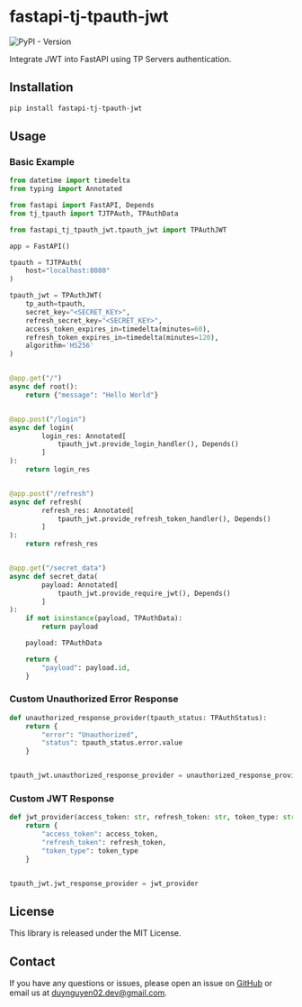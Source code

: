 # fastapi-tj-tpauth-jwt

![PyPI - Version](https://img.shields.io/pypi/v/fastapi-tj-tpauth-jwt)

Integrate JWT into FastAPI using TP Servers authentication.

## Installation

```bash
pip install fastapi-tj-tpauth-jwt
```

## Usage

### Basic Example

```python
from datetime import timedelta
from typing import Annotated

from fastapi import FastAPI, Depends
from tj_tpauth import TJTPAuth, TPAuthData

from fastapi_tj_tpauth_jwt.tpauth_jwt import TPAuthJWT

app = FastAPI()

tpauth = TJTPAuth(
    host="localhost:8080"
)

tpauth_jwt = TPAuthJWT(
    tp_auth=tpauth,
    secret_key="<SECRET_KEY>",
    refresh_secret_key="<SECRET_KEY>",
    access_token_expires_in=timedelta(minutes=60),
    refresh_token_expires_in=timedelta(minutes=120),
    algorithm='HS256'
)


@app.get("/")
async def root():
    return {"message": "Hello World"}


@app.post("/login")
async def login(
        login_res: Annotated[
            tpauth_jwt.provide_login_handler(), Depends()
        ]
):
    return login_res


@app.post("/refresh")
async def refresh(
        refresh_res: Annotated[
            tpauth_jwt.provide_refresh_token_handler(), Depends()
        ]
):
    return refresh_res


@app.get("/secret_data")
async def secret_data(
        payload: Annotated[
            tpauth_jwt.provide_require_jwt(), Depends()
        ]
):
    if not isinstance(payload, TPAuthData):
        return payload

    payload: TPAuthData

    return {
        "payload": payload.id,
    }

```

### Custom Unauthorized Error Response

```python
def unauthorized_response_provider(tpauth_status: TPAuthStatus):
    return {
        "error": "Unauthorized",
        "status": tpauth_status.error.value
    }


tpauth_jwt.unauthorized_response_provider = unauthorized_response_provider
```

### Custom JWT Response

```python
def jwt_provider(access_token: str, refresh_token: str, token_type: str):
    return {
        "access_token": access_token,
        "refresh_token": refresh_token,
        "token_type": token_type
    }


tpauth_jwt.jwt_response_provider = jwt_provider
```

## License

This library is released under the MIT License.

## Contact

If you have any questions or issues, please open an issue
on [GitHub](https://github.com/duynguyen02/fastapi-tj-tpauth-jwt/issues) or
email us at [duynguyen02.dev@gmail.com](mailto:duynguyen02.dev@gmail.com).